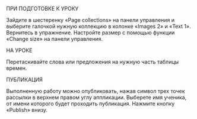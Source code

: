 ПРИ ПОДГОТОВКЕ К УРОКУ

Зайдите в шестеренку «Page collections» на панели управления и выберите галочкой нужную коллекцию в колонке «Images 2» и «Text 1». Вернитесь в упражнение. Настройте размер с помощью функции «Change size» на панели управления.

НА УРОКЕ

Перетаскивайте слова или предложения на нужную часть таблицы времен.

ПУБЛИКАЦИЯ

Выполненную работу можно опубликовать, нажав символ трех точек рассылки в верхнем правом углу аппликации. Выберете имя ученика, от имени которого будет проходить публикация. Нажмите кнопку «Publish» внизу.
